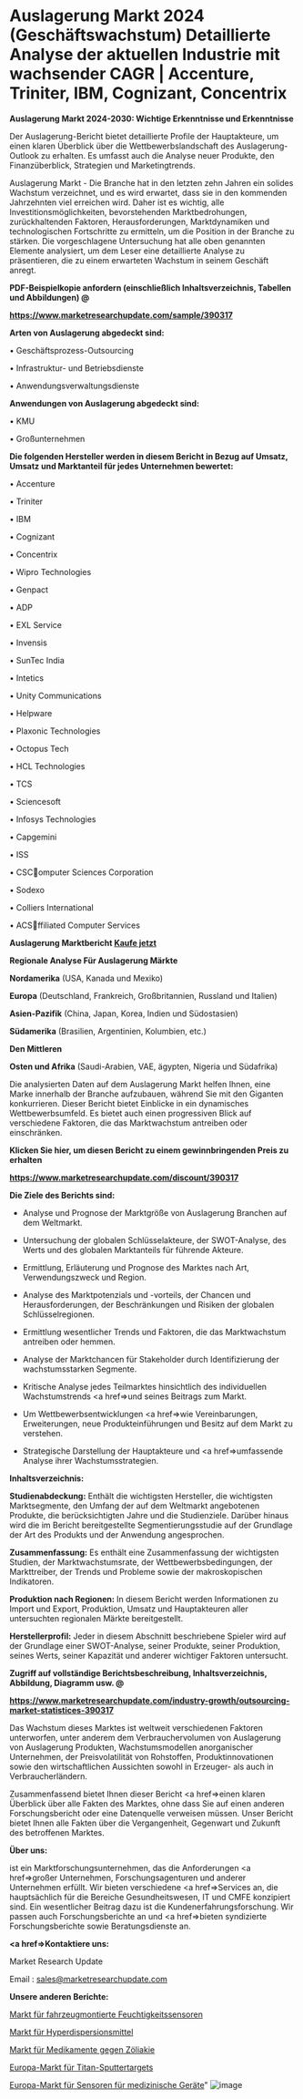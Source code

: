 # Auslagerung Markt 2024 (Geschäftswachstum) Detaillierte Analyse der aktuellen Industrie mit wachsender CAGR | Accenture, Triniter, IBM, Cognizant, Concentrix

<strong>Auslagerung Markt 2024-2030: Wichtige Erkenntnisse und Erkenntnisse</strong>

Der Auslagerung-Bericht bietet detaillierte Profile der Hauptakteure, um einen klaren Überblick über die Wettbewerbslandschaft des Auslagerung-Outlook zu erhalten. Es umfasst auch die Analyse neuer Produkte, den Finanzüberblick, Strategien und Marketingtrends.

Auslagerung Markt - Die Branche hat in den letzten zehn Jahren ein solides Wachstum verzeichnet, und es wird erwartet, dass sie in den kommenden Jahrzehnten viel erreichen wird. Daher ist es wichtig, alle Investitionsmöglichkeiten, bevorstehenden Marktbedrohungen, zurückhaltenden Faktoren, Herausforderungen, Marktdynamiken und technologischen Fortschritte zu ermitteln, um die Position in der Branche zu stärken. Die vorgeschlagene Untersuchung hat alle oben genannten Elemente analysiert, um dem Leser eine detaillierte Analyse zu präsentieren, die zu einem erwarteten Wachstum in seinem Geschäft anregt.



<strong><b>PDF-Beispielkopie anfordern (einschließlich Inhaltsverzeichnis, Tabellen und Abbildungen) @ </b></strong>

<strong><a href=https://www.marketresearchupdate.com/sample/390317>

<strong>https://www.marketresearchupdate.com/sample/390317</u></a></strong></strong>



<strong>Arten von Auslagerung abgedeckt sind:</strong>

• Geschäftsprozess-Outsourcing

• Infrastruktur- und Betriebsdienste

• Anwendungsverwaltungsdienste



<strong>Anwendungen von Auslagerung abgedeckt sind:</strong>

• KMU

• Großunternehmen



<strong>Die folgenden Hersteller werden in diesem Bericht in Bezug auf Umsatz, Umsatz und Marktanteil für jedes Unternehmen bewertet:</strong>

• Accenture

• Triniter

• IBM

• Cognizant

• Concentrix

• Wipro Technologies

• Genpact

• ADP

• EXL Service

• Invensis

• SunTec India

• Intetics

• Unity Communications

• Helpware

• Plaxonic Technologies

• Octopus Tech

• HCL Technologies

• TCS

• Sciencesoft

• Infosys Technologies

• Capgemini

• ISS

• CSComputer Sciences Corporation

• Sodexo

• Colliers International

• ACSffiliated Computer Services



<strong>Auslagerung Marktbericht <a href=https://www.marketresearchupdate.com/buynow/390317>Kaufe jetzt</a></strong>



<strong>Regionale Analyse Für Auslagerung Märkte</strong>



<strong>Nordamerika</strong> (USA, Kanada und Mexiko)



<strong>Europa</strong> (Deutschland, Frankreich, Großbritannien, Russland und Italien)



<strong>Asien-Pazifik</strong> (China, Japan, Korea, Indien und Südostasien)



<strong>Südamerika</strong> (Brasilien, Argentinien, Kolumbien, etc.)



<strong>Den Mittleren</strong> 

<strong>Osten und Afrika</strong> (Saudi-Arabien, VAE, ägypten, Nigeria und Südafrika)

Die analysierten Daten auf dem Auslagerung Markt helfen Ihnen, eine Marke innerhalb der Branche aufzubauen, während Sie mit den Giganten konkurrieren. Dieser Bericht bietet Einblicke in ein dynamisches Wettbewerbsumfeld. Es bietet auch einen progressiven Blick auf verschiedene Faktoren, die das Marktwachstum antreiben oder einschränken.



<strong>Klicken Sie hier, um diesen Bericht zu einem gewinnbringenden Preis zu erhalten
</strong>

<strong><a href=https://www.marketresearchupdate.com/discount/390317>https://www.marketresearchupdate.com/discount/390317</b></u></strong></a>



<strong>Die Ziele des Berichts sind:</strong>

- Analyse und Prognose der Marktgröße von Auslagerung Branchen auf dem Weltmarkt.

- Untersuchung der globalen Schlüsselakteure, der SWOT-Analyse, des Werts und des globalen Marktanteils für führende Akteure.

- Ermittlung, Erläuterung und Prognose des Marktes nach Art, Verwendungszweck und Region.

- Analyse des Marktpotenzials und -vorteils, der Chancen und Herausforderungen, der Beschränkungen und Risiken der globalen Schlüsselregionen.

- Ermittlung wesentlicher Trends und Faktoren, die das Marktwachstum antreiben oder hemmen.

- Analyse der Marktchancen für Stakeholder durch Identifizierung der wachstumsstarken Segmente.

- Kritische Analyse jedes Teilmarktes hinsichtlich des individuellen Wachstumstrends <a href=>und</a> seines Beitrags zum Markt.

- Um Wettbewerbsentwicklungen <a href=>wie</a> Vereinbarungen, Erweiterungen, neue Produkteinführungen und Besitz auf dem Markt zu verstehen.

- Strategische Darstellung der Hauptakteure und <a href=>umfas</a>sende Analyse ihrer Wachstumsstrategien.



<strong>Inhaltsverzeichnis:</strong>



<strong>Studienabdeckung:</strong> Enthält die wichtigsten Hersteller, die wichtigsten Marktsegmente, den Umfang der auf dem Weltmarkt angebotenen Produkte, die berücksichtigten Jahre und die Studienziele. Darüber hinaus wird die im Bericht bereitgestellte Segmentierungsstudie auf der Grundlage der Art des Produkts und der Anwendung angesprochen.



<strong>Zusammenfassung:</strong> Es enthält eine Zusammenfassung der wichtigsten Studien, der Marktwachstumsrate, der Wettbewerbsbedingungen, der Markttreiber, der Trends und Probleme sowie der makroskopischen Indikatoren.



<strong>Produktion nach Regionen:</strong> In diesem Bericht werden Informationen zu Import und Export, Produktion, Umsatz und Hauptakteuren aller untersuchten regionalen Märkte bereitgestellt.



<strong>Herstellerprofil:</strong> Jeder in diesem Abschnitt beschriebene Spieler wird auf der Grundlage einer SWOT-Analyse, seiner Produkte, seiner Produktion, seines Werts, seiner Kapazität und anderer wichtiger Faktoren untersucht.



<strong><b>Zugriff auf vollständige Berichtsbeschreibung, Inhaltsverzeichnis, Abbildung, Diagramm usw. @ </b></strong>

<strong><a href=https://www.marketresearchupdate.com/industry-growth/outsourcing-market-statistices-390317>https://www.marketresearchupdate.com/industry-growth/outsourcing-market-statistices-390317</a></strong>

Das Wachstum dieses Marktes ist weltweit verschiedenen Faktoren unterworfen, unter anderem dem Verbrauchervolumen von Auslagerung von Auslagerung Produkten, Wachstumsmodellen anorganischer Unternehmen, der Preisvolatilität von Rohstoffen, Produktinnovationen sowie den wirtschaftlichen Aussichten sowohl in Erzeuger- als auch in Verbraucherländern.

Zusammenfassend bietet Ihnen dieser Bericht <a href=>einen</a> klaren Überblick über alle Fakten des Marktes, ohne dass Sie auf einen anderen Forschungsbericht oder eine Datenquelle verweisen müssen. Unser Bericht bietet Ihnen alle Fakten über die Vergangenheit, Gegenwart und Zukunft des betroffenen Marktes.



<strong>Über uns:</strong>

 ist ein Marktforschungsunternehmen, das die Anforderungen <a href=>großer</a> Unternehmen, Forschungsagenturen und anderer Unternehmen erfüllt. Wir bieten verschiedene <a href=>Services</a> an, die hauptsächlich für die Bereiche Gesundheitswesen, IT und CMFE konzipiert sind. Ein wesentlicher Beitrag dazu ist die Kundenerfahrungsforschung. Wir passen auch Forschungsberichte an und <a href=>bieten</a> syndizierte Forschungsberichte sowie Beratungsdienste an.



<strong><a href=>Kontaktiere uns:</a></strong>

Market Research Update

Email : sales@marketresearchupdate.com



<strong>Unsere anderen Berichte:</strong>

<a href=https://www.linkedin.com/pulse/vehicle-mounted-humidity-sensors-market-size>Markt für fahrzeugmontierte Feuchtigkeitssensoren</a>

<a href=https://www.linkedin.com/pulse/hyperdispersants-market-current-business-trends>Markt für Hyperdispersionsmittel</a>

<a href=https://www.linkedin.com/pulse/celiac-disease-drugs-market-size-emerging-trends>Markt für Medikamente gegen Zöliakie</a>

<a href=https://www.linkedin.com/pulse/europe-titanium-sputtering-target-market>Europa-Markt für Titan-Sputtertargets</a>

<a href=https://www.linkedin.com/pulse/europe-medical-device-sensors-market-size-2023>Europa-Markt für Sensoren für medizinische Geräte</a>"
![image](https://github.com/Gayatrikarjule/Market-Analysis-361/assets/97346546/5254db02-4fc0-40a5-a7dd-418535a0d3ae)
